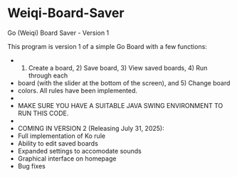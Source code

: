 # Weiqi-Board-Saver
Go (Weiqi) Board Saver - Version 1

This program is version 1 of a simple Go Board with a few functions: 
 * 1) Create a board, 2) Save board, 3) View saved boards, 4) Run through each 
 * board (with the slider at the bottom of the screen), and 5) Change board 
 * colors. All rules have been implemented.
 * 
 * MAKE SURE YOU HAVE A SUITABLE JAVA SWING ENVIRONMENT TO RUN THIS CODE.
 * 
 * COMING IN VERSION 2 (Releasing July 31, 2025):
 * Full implementation of Ko rule
 * Ability to edit saved boards
 * Expanded settings to accomodate sounds
 * Graphical interface on homepage
 * Bug fixes
